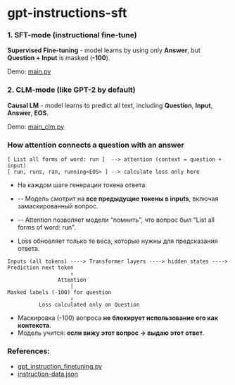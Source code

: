 # gpt-instructions-sft


### 1. SFT-mode (instructional fine-tune)

**Supervised Fine-tuning** - model learns by using only **Answer**, but **Question + Input** is masked (**-100**).

Demo: [main.py](./main.py)


### 2. CLM-mode (like GPT-2 by default)

**Causal LM** - model learns to predict all text, including **Question**, **Input**, **Answer**, **EOS**.

Demo: [main_clm.py](./main_clm.py)


### How attention connects a question with an answer
```
[ List all forms of word: run ]  --> attention (context = question + input)
[ run, runs, ran, running<EOS> ] --> calculate loss only here
```

* На каждом шаге генерации токена ответа:

* -- Модель смотрит на **все предыдущие токены в inputs**, включая замаскированный вопрос.

* -- Attention позволяет модели “помнить”, что вопрос был "List all forms of word: run".

* Loss обновляет только те веса, которые нужны для предсказания ответа.
```
Inputs (all tokens) ----> Transformer layers ----> hidden states ----> Prediction next token
                    ↑
                Attention
                    |
Masked labels (-100) for question
                    ↓
          Loss calculated only on Question
```

* Маскировка (-100) вопроса **не блокирует использование его как контекста**.
* Модель учится: **если вижу этот вопрос → выдаю этот ответ**.


### References:

* [gpt_instruction_finetuning.py](https://github.com/diixo/LLMs-from-scratch/blob/main/ch07/01_main-chapter-code/gpt_instruction_finetuning.py)
* [instruction-data.json](https://github.com/diixo/LLMs-from-scratch/blob/main/ch07/01_main-chapter-code/instruction-data.json)
